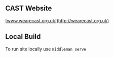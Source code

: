 ## CAST Website
[www.wearecast.org.uk](http://wearecast.org.uk)

## Local Build

To run site locally use `middleman serve`
